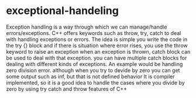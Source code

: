 # exceptional-handeling
Exception handling is a way through which we can manage/handle errors/exceptions. C++ offers keywords such as throw, try, catch to deal with handling exceptions or errors.
The idea is simple you write the code in the try {} block and if there is situation where error rises, you use the throw keyword to raise an exception when an exception is thrown, catch block can be used to deal
with that exception. you can have multiple catch blocks for dealing with different kinds of exceptions. An example would be handling zero division error. although when you try to devide by zero you can get some
output such as inf, but that is not defined behavior It is compiler implemented, so it is a good idea to handle the cases where you divide by zero by using try catch and throw features of C++


